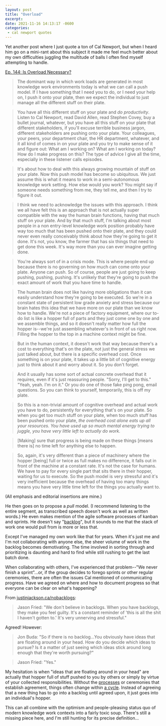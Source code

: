 ```yaml
---
layout: post
title: "Overload"
excerpt: 
date: 2021-11-16 14:13:17 -0600
categories: 
 - cal newport quotes
---
```


Yet another post where I just quote a ton of Cal Newport, but when I heard him go on a mini-rant about this subject it made me feel much better about my own difficulties juggling the multitude of balls I often find myself attempting to handle. 

[Ep. 144: Is Overload Necessary? ](https://www.listennotes.com/podcasts/deep-questions/ep-144-listener-calls-is-06Q1LtSv5Zx/)

> The dominant way in which work loads are generated in most knowledge work environments today is what we can call a push model. If I have something that I need you to do, or I need your help on, I push it onto your plate, then we expect the individual to just manage all the different stuff on their plate.

> You have all this different stuff on your plate and _do productivity_. Listen to Cal Newport, read David Allen, read Stephen Covey, buy a bullet journal, whatever, but you have all this stuff on your plate that different stakeholders, if you'll excuse terrible business jargon, different stakeholders are pushing onto your plate. Your colleagues, your peers, your department chair, the HR department, whatever, and it all kind of comes in on your plate and you try to make sense of it and figure out: What am I working on? What am I working on today? How do I make progress on this? The type of advice I give all the time, especially in these listener calls episodes.

> It's about how to deal with this always growing mountain of stuff on your plate. Now this push model has become so ubiquitous. We just assume this is what it means to work in a semi-autonomous knowledge work setting. How else would you work? You might say if someone needs something from me, they tell me, and then I try to figure it out.

> I think we need to acknowledge the issues with this approach. I think we all have felt this is an approach that is not actually super compatible with the way the human brain functions, having that much stuff on your plate. And by that much stuff, I'm talking about most people in a non entry-level knowledge work position probably have way too much that has been pushed onto their plate, and they could never even really conceivably think about how they're going to get it done. It's not, you know, the farmer that has six things that need to get done this week. It's way more than you can ever imagine getting done.

> You're always sort of in a crisis mode. This is where people end up because there is no governing on how much can come onto your plate. Anyone can push. So of course, people are just going to keep pushing, pushing, pushing. It's unlikely that they're going to push the exact amount of work that you have time to handle.

> The human brain does not like having more obligations than it can easily understand how they're going to be executed. So we're in a constant state of persistent low grade anxiety and stress because our brain hates this idea that we have more on our plate than we know how to handle. We're not a piece of factory equipment, where our to-do list is like a hopper full of parts and they just come one by one and we assemble things, and so it doesn't really matter how full the hopper is--we're just assembling whatever's in front of us right now. Filling the hopper to the top in a machine context might be fine.

> But in the human context, it doesn't work that way because there's a cost to everything that's on the plate, not just the general stress we just talked about, but there is a specific overhead cost. Once something is on your plate, it takes up a little bit of cognitive energy just to think about it and worry about it. So you don't forget. 

> And it usually has some sort of actual concrete overhead that it requires, even if it's just reassuring people. "Sorry, I'll get to this." "Yeah, yeah. I'm on it." Or you do one of those fake ping pong, email questions. So you can think to yourself, temporarily, this is off my plate.

> So this is a non-trivial amount of cognitive overhead and actual work you have to do, persistently for everything that's on your plate. So when you get too much stuff on your plate, when too much stuff has been pushed onto your plate, _the overhead cost alone eats up all your resources. You have used up so much mental energy trying to juggle, you have very little left to actually do work._

> \[Making\] sure that progress is being made on these things \[means there is\] no time left for anything else to happen.

> So, again, it's very different than a piece of machinery where the hopper \[being\] full or twice as full makes no difference, it falls out in front of the machine at a constant rate. It's not the case for humans. We have to pay for every single part that sits there in their hopper, waiting for us to execute. So the push model is very stressful and it's very inefficient because the overhead of having too many things means you have very little time left for the things you actually want to.

(All emphasis and editorial insertions are mine.)

He then goes on to propose a _pull_ model. (I recommend listening to the entire segment, as transcribed speech doesn't work as well as written words.) He even makes mention of the agile software processes of kanban and sprints. He doesn't say "[backlog](/2021/01/26/in-defense-of-the-backlog/)", but it sounds to me that the stack of work one would pull from is more or less that.

Except I've managed my own work like that for years. When it's just me and I'm not collaborating with anyone else, the sheer volume of work in the backlog becomes demotivating. The time involved in sorting through and prioritizing is daunting and hard to find while still rushing to get the last batch done.

When collaborating with others, I've experienced that problem--"We never finish a sprint"...or, if the group decides to forego sprints or other regular ceremonies, there are often the issues Cal mentioned of communicating progress. Have we agreed on where and how to document progress so that everyone can be clear on what's happening? 

From [justinjackson.ca/nobacklogs](https://justinjackson.ca/nobacklogs):

> Jason Fried: "We don't believe in backlogs. When you have backlogs, they make you feel guilty. It's a constant reminder of 'this is all the shit I haven't gotten to.' It's very unnerving and stressful."

Agreed! However:

> Jon Buda: "So if there is no backlog...You obviously have ideas that are floating around in your head. How do you decide which ideas to pursue? Is it a matter of just seeing which ideas stick around long enough that they're worth pursuing?"

> Jason Fried: "Yes."

My hesitation is when "ideas that are floating around in your head" are actually that hopper full of stuff pushed to you by others or simply by virtue of your collected responsibilities. Without the [processes](/2021/10/28/process-people/) or ceremonies that establish agreement, things often change within [a cycle](/2021/10/12/theres-a-slow-revolution-going-on/ "while executing, one must stay focused, not allowing additional work to seep into the cycle"). Instead of agreeing that a new thing has to go into a backlog until agreed upon, it just goes into an individual's hopper.

This can all combine with the optimism and people-pleasing status quo of modern knowledge work contexts into a fairly toxic soup. There's still a missing piece here, and I'm still hunting for its precise definition...
